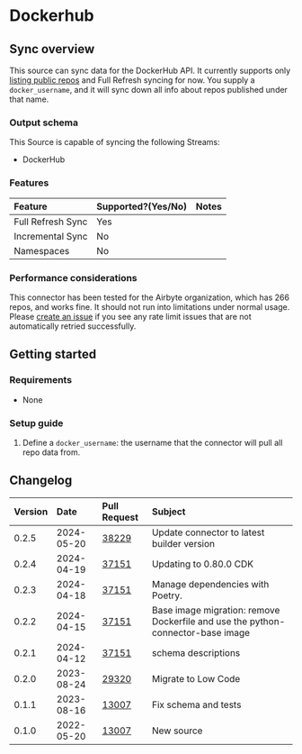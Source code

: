 # Dockerhub

## Sync overview

This source can sync data for the DockerHub API. It currently supports only [listing public repos](https://github.com/airbytehq/airbyte/issues/12773) and Full Refresh syncing for now. You supply a `docker_username`, and it will sync down all info about repos published under that name.

### Output schema

This Source is capable of syncing the following Streams:

- DockerHub

### Features

| Feature           | Supported?\(Yes/No\) | Notes |
| :---------------- | :------------------- | :---- |
| Full Refresh Sync | Yes                  |       |
| Incremental Sync  | No                   |       |
| Namespaces        | No                   |       |

### Performance considerations

This connector has been tested for the Airbyte organization, which has 266 repos, and works fine. It should not run into limitations under normal usage. Please [create an issue](https://github.com/airbytehq/airbyte/issues) if you see any rate limit issues that are not automatically retried successfully.

## Getting started

### Requirements

- None

### Setup guide

1. Define a `docker_username`: the username that the connector will pull all repo data from.

## Changelog

| Version | Date       | Pull Request                                             | Subject                                                                         |
| :------ | :--------- | :------------------------------------------------------- | :------------------------------------------------------------------------------ |
| 0.2.5   | 2024-05-20 | [38229](https://github.com/airbytehq/airbyte/pull/38229) | Update connector to latest builder version                                      |
| 0.2.4   | 2024-04-19 | [37151](https://github.com/airbytehq/airbyte/pull/37151) | Updating to 0.80.0 CDK                                                          |
| 0.2.3   | 2024-04-18 | [37151](https://github.com/airbytehq/airbyte/pull/37151) | Manage dependencies with Poetry.                                                |
| 0.2.2   | 2024-04-15 | [37151](https://github.com/airbytehq/airbyte/pull/37151) | Base image migration: remove Dockerfile and use the python-connector-base image |
| 0.2.1   | 2024-04-12 | [37151](https://github.com/airbytehq/airbyte/pull/37151) | schema descriptions                                                             |
| 0.2.0   | 2023-08-24 | [29320](https://github.com/airbytehq/airbyte/pull/29320) | Migrate to Low Code                                                             |
| 0.1.1   | 2023-08-16 | [13007](https://github.com/airbytehq/airbyte/pull/13007) | Fix schema and tests                                                            |
| 0.1.0   | 2022-05-20 | [13007](https://github.com/airbytehq/airbyte/pull/13007) | New source                                                                      |
